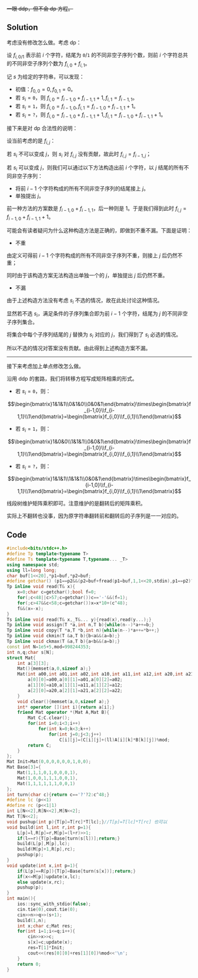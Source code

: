 ~~一眼 ddp，但不会 dp 方程。~~

## Solution

考虑没有修改怎么做。考虑 dp：

设 $f_{i,0/1}$ 表示前 $i$ 个字符，结尾为 $\texttt{0}/\texttt{1}$ 的不同非空子序列个数，则前 $i$ 个字符总共的不同非空子序列个数为 $f_{i,0}+f_{i,1}$。

记 $s$ 为给定的字符串，可以发现：

- 初值：$f_{0,0}=0,f_{0,1}=0$。
- 若 $s_i=\texttt{0}$，则 $f_{i,0}=f_{i-1,0}+f_{i-1,1}+1,f_{i,1}=f_{i-1,1}$。
- 若 $s_i=\texttt{1}$，则 $f_{i,0}=f_{i-1,0},f_{i,1}=f_{i-1,0}+f_{i-1,1}+1$。
- 若 $s_i=\texttt{?}$，则 $f_{i,0}=f_{i-1,0}+f_{i-1,1}+1,f_{i,1}=f_{i-1,0}+f_{i-1,1}+1$。

接下来是对 dp 合法性的说明：

设当前考虑的是 $f_{i,j}$：

若 $s_i$ 不可以变成 $j$，则 $s_i$ 对 $f_{i,j}$ 没有贡献，故此时 $f_{i,j}=f_{i-1,j}$；

若 $s_i$ 可以变成 $j$，则我们可以通过以下方法构造出前 $i$ 个字符，以 $j$ 结尾的所有不同非空子序列：

- 将前 $i-1$ 个字符构成的所有不同非空子序列的结尾接上 $j$。
- 单独提出 $j$。

前一种方法的方案数是 $f_{i-1,0}+f_{i-1,1}$，后一种则是 $1$。于是我们得到此时 $f_{i,j}=f_{i-1,0}+f_{i-1,1}+1$。

可能会有读者疑问为什么这种构造方法是正确的，即做到不重不漏。下面是证明：

- 不重

由定义可得前 $i-1$ 个字符构成的所有不同非空子序列不重，则接上 $j$ 后仍然不重；

同时由于该构造方案无法构造出单独一个的 $j$，单独提出 $j$ 后仍然不重。

- 不漏

由于上述构造方法没有考虑 $s_i$ 不选的情况，故在此处讨论这种情况。

显然若不选 $s_i$，满足条件的子序列集合即为前 $i-1$ 个字符，结尾为 $j$ 的不同非空子序列集合。

将集合中每个子序列结尾的 $j$ 替换为 $s_i$ 对应的 $j$，我们得到了 $s_i$ 必选的情况。

所以不选的情况对答案没有贡献。由此得到上述构造方案不漏。

---

接下来考虑加上单点修改怎么做。

沿用 ddp 的套路，我们将转移方程写成矩阵相乘的形式。

- 若 $s_i=\texttt{0}$，则：

$$\begin{bmatrix}1&1&1\\0&1&0\\0&0&1\end{bmatrix}\times\begin{bmatrix}f_{i-1,0}\\f_{i-1,1}\\1\end{bmatrix}=\begin{bmatrix}f_{i,0}\\f_{i,1}\\1\end{bmatrix}$$

- 若 $s_i=\texttt{1}$，则：

$$\begin{bmatrix}1&0&0\\1&1&1\\0&0&1\end{bmatrix}\times\begin{bmatrix}f_{i-1,0}\\f_{i-1,1}\\1\end{bmatrix}=\begin{bmatrix}f_{i,0}\\f_{i,1}\\1\end{bmatrix}$$

- 若 $s_i=\texttt{?}$，则：

$$\begin{bmatrix}1&1&1\\1&1&1\\0&0&1\end{bmatrix}\times\begin{bmatrix}f_{i-1,0}\\f_{i-1,1}\\1\end{bmatrix}=\begin{bmatrix}f_{i,0}\\f_{i,1}\\1\end{bmatrix}$$

线段树维护矩阵乘积即可。注意维护的是翻转后的矩阵乘积。

实际上不翻转也没事，因为原字符串翻转前和翻转后的子序列是一一对应的。

## Code
```cpp
#include<bits/stdc++.h>
#define Tp template<typename T>
#define Ts template<typename T,typename... _T>
using namespace std;
using ll=long long;
char buf[1<<20],*p1=buf,*p2=buf;
#define getchar() (p1==p2&&(p2=buf+fread(p1=buf,1,1<<20,stdin),p1==p2)?EOF:*p1++)
Tp inline void read(T& x){
    x=0;char c=getchar();bool f=0;
    for(;c<48||c>57;c=getchar())c=='-'&&(f=1);
    for(;c>47&&c<58;c=getchar())x=x*10+(c^48);
    f&&(x=-x);
}
Ts inline void read(T& x,_T&... y){read(x),read(y...);}
Tp inline void assign(T *a,int n,T b){while(n--)*a++=b;}
Tp inline void copy(T *a,T *b,int n){while(n--)*a++=*b++;}
Tp inline void ckmin(T &a,T b){b<a&&(a=b);}
Tp inline void ckmax(T &a,T b){a<b&&(a=b);}
const int N=1e5+5,mod=998244353;
int n,q;char s[N];
struct Mat{
	int a[3][3];
	Mat(){memset(a,0,sizeof a);}
	Mat(int a00,int a01,int a02,int a10,int a11,int a12,int a20,int a21,int a22){
		a[0][0]=a00,a[0][1]=a01,a[0][2]=a02;
		a[1][0]=a10,a[1][1]=a11,a[1][2]=a12;
		a[2][0]=a20,a[2][1]=a21,a[2][2]=a22;
	}
	void clear(){memset(a,0,sizeof a);}
	int* operator [](int i){return a[i];}
	friend Mat operator *(Mat A,Mat B){
		Mat C;C.clear();
		for(int i=0;i<3;i++)
			for(int k=0;k<3;k++)
				for(int j=0;j<3;j++)
					C[i][j]=(C[i][j]+(ll)A[i][k]*B[k][j])%mod;
		return C;
	}
};
Mat Init=Mat(0,0,0,0,0,0,1,0,0);
Mat Base[3]={
	Mat(1,1,1,0,1,0,0,0,1),
	Mat(1,0,0,1,1,1,0,0,1),
	Mat(1,1,1,1,1,1,0,0,1)
};
int turn(char c){return c=='?'?2:c^48;}
#define lc (p<<1)
#define rc (p<<1|1)
int L[N<<2],R[N<<2],M[N<<2];
Mat T[N<<2];
void pushup(int p){T[p]=T[rc]*T[lc];}//T[p]=T[lc]*T[rc] 也可以 
void build(int l,int r,int p=1){
	L[p]=l,R[p]=r,M[p]=(l+r)>>1;
	if(l==r){T[p]=Base[turn(s[l])];return;}
	build(L[p],M[p],lc);
	build(M[p]+1,R[p],rc);
	pushup(p);
}
void update(int x,int p=1){
	if(L[p]==R[p]){T[p]=Base[turn(s[x])];return;}
	if(x<=M[p])update(x,lc);
	else update(x,rc);
	pushup(p);
}
int main(){
	ios::sync_with_stdio(false);
	cin.tie(0),cout.tie(0);
	cin>>n>>q>>(s+1);
	build(1,n);
	int x;char c;Mat res;
	for(int i=1;i<=q;i++){
		cin>>x>>c;
		s[x]=c;update(x);
		res=T[1]*Init;
		cout<<(res[0][0]+res[1][0])%mod<<'\n';
	}
	return 0;
}
```